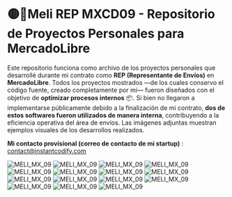 # 🟡🤝Meli REP MXCD09 - Repositorio de Proyectos Personales para MercadoLibre  

Este repositorio funciona como archivo de los proyectos personales que desarrollé durante mi contrato como **REP (Representante de Envíos)** en **MercadoLibre**.
Todos los proyectos mostrados —de los cuales conservo el código fuente, creado completamente por mí— fueron diseñados con el objetivo de **optimizar procesos internos** 📦.
Si bien no llegaron a implementarse públicamente debido a la finalización de mi contrato, **dos de estos softwares fueron utilizados de manera interna**, contribuyendo a la eficiencia operativa del área de envíos.
Las imágenes adjuntas muestran ejemplos visuales de los desarrollos realizados.

**Mi contacto provisional (correo de contacto de mi startup)** : contact@instantcodify.com

![MELI_MX_09](./1.png)
![MELI_MX_09](./2.png)
![MELI_MX_09](./3.png)
![MELI_MX_09](./4.png)
![MELI_MX_09](./asignacion1.png)
![MELI_MX_09](./asignacion2.png)
![MELI_MX_09](./asignacion3.png)
![MELI_MX_09](./asignacion4.png)
![MELI_MX_09](./asignacion5.png)
![MELI_MX_09](./distribteam1.png)
![MELI_MX_09](./distribteam2.png)
![MELI_MX_09](./distribteam3.png)
![MELI_MX_09](./main_prototype.png)
![MELI_MX_09](./main_v1.png)
![MELI_MX_09](./sla.png)

